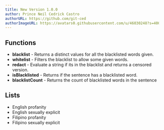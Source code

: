 ```yaml
---
title: New Version 1.0.0
author: Prince Neil Cedrick Castro
authorURL: https://github.com/git-ced
authorImageURL: https://avatars0.githubusercontent.com/u/46030248?s=400&u=7c92b8294636685f00edd491b1cdf9ed8310a2b4&v=4
---
```


## Functions

- **blacklist** - Returns a distinct values for all the blacklisted words given.
- **whitelist** - Filters the blacklist to allow some given words.
- **redact** - Evaluate a string if its in the blacklist and returns a censored version.
- **isBlacklisted** - Returns if the sentence has a blacklisted word.
- **blacklistCount** - Returns the count of blacklisted words in the sentence

## Lists

- English profanity
- English sexually explicit
- Filipino profanity
- Filipino sexually explicit
